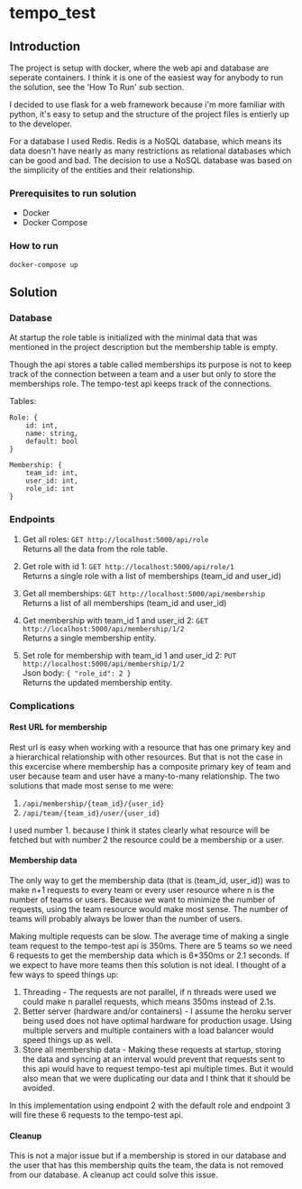 # tempo_test

## Introduction
The project is setup with docker, where the web api and database are seperate containers. I think it is one of the easiest way for anybody to run the solution, see the 'How To Run' sub section.

I decided to use flask for a web framework because i'm more familiar with python, it's easy to setup and the structure of the project files is entierly up to the developer.

For a database I used Redis. Redis is a NoSQL database, which means its data doesn't have nearly as many restrictions as relational databases which can be good and bad. The decision to use a NoSQL database was based on the simplicity of the entities and their relationship.

### Prerequisites to run solution
* Docker
* Docker Compose

### How to run
`docker-compose up`

## Solution
### Database
At startup the role table is initialized with the minimal data that was mentioned in the project description but the membership table is empty.

Though the api stores a table called memberships its purpose is not to keep track of the connection between a team and a user but only to store the memberships role. The tempo-test api keeps track of the connections.

Tables:
```
Role: {
    id: int,
    name: string,
    default: bool
}

Membership: {
    team_id: int,
    user_id: int,
    role_id: int
}
```

### Endpoints
1. Get all roles: `GET http://localhost:5000/api/role` <br/>
Returns all the data from the role table.

2. Get role with id 1: `GET http://localhost:5000/api/role/1` <br/>
Returns a single role with a list of memberships (team_id and user_id)

3. Get all memberships: `GET http://localhost:5000/api/membership` <br/>
Returns a list of all memberships (team_id and user_id)

4. Get membership with team_id 1 and user_id 2: `GET http://localhost:5000/api/membership/1/2` <br/>
Returns a single membership entity.

5. Set role for membership with team_id 1 and user_id 2: `PUT http://localhost:5000/api/membership/1/2` <br/>
Json body: `{ "role_id": 2 }` <br/>
Returns the updated membership entity.

### Complications
#### Rest URL for membership
Rest url is easy when working with a resource that has one primary key and a hierarchical relationship with other resources. But that is not the case in this excercise where membership has a composite primary key of team and user because team and user have a many-to-many relationship. The two solutions that made most sense to me were:
1. `/api/membership/{team_id}/{user_id}`
2. `/api/team/{team_id}/user/{user_id}`

I used number 1. because I think it states clearly what resource will be fetched but with number 2 the resource could be a membership or a user.

#### Membership data
The only way to get the membership data (that is (team_id, user_id)) was to make n+1 requests to every team or every user resource where n is the number of teams or users. Because we want to minimize the number of requests, using the team resource would make most sense. The number of teams will probably always be lower than the number of users.

Making multiple requests can be slow. The average time of making a single team request to the tempo-test api is 350ms. There are 5 teams so we need 6 requests to get the membership data which is 6\*350ms or 2.1 seconds. If we expect to have more teams then this solution is not ideal. I thought of a few ways to speed things up:
1. Threading - The requests are not parallel, if n threads were used we could make n parallel requests, which means 350ms instead of 2.1s.
2. Better server (hardware and/or containers) - I assume the heroku server being used does not have optimal hardware for production usage. Using multiple servers and multiple containers with a load balancer would speed things up as well.
3. Store all membership data - Making these requests at startup, storing the data and syncing at an interval would prevent that requests sent to this api would have to request tempo-test api multiple times. But it would also mean that we were duplicating our data and I think that it should be avoided.

In this implementation using endpoint 2 with the default role and endpoint 3 will fire these 6 requests to the tempo-test api.

#### Cleanup
This is not a major issue but if a membership is stored in our database and the user that has this membership quits the team, the data is not removed from our database.
A cleanup act could solve this issue.
